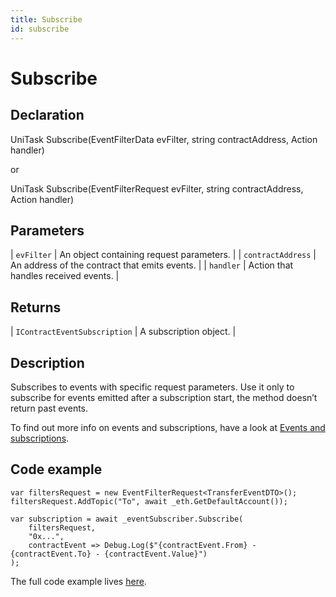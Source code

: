 ```yaml
---
title: Subscribe
id: subscribe
---
```


# Subscribe

## Declaration

UniTask<IContractEventSubscription> Subscribe<TEventType>(EventFilterData evFilter, string contractAddress, Action<TEventType> handler)

or

UniTask<IContractEventSubscription> Subscribe<TEventType>(EventFilterRequest<TEventType> evFilter, string contractAddress, Action<TEventType> handler)

## Parameters

| `evFilter`        | An object containing request parameters.      |
| `contractAddress` | An address of the contract that emits events. |
| `handler`         | Action that handles received events.          |

## Returns

| `IContractEventSubscription` | A subscription object. |

## Description

Subscribes to events with specific request parameters. Use it only to subscribe for events emitted after a subscription start, the method doesn’t return past events.

To find out more info on events and subscriptions, have a look at [Events and subscriptions](/game/unity/api-reference/ankr-sdk-wrapper/events-and-subscriptions).

## Code example

```
var filtersRequest = new EventFilterRequest<TransferEventDTO>();
filtersRequest.AddTopic("To", await _eth.GetDefaultAccount());

var subscription = await _eventSubscriber.Subscribe(
	filtersRequest,
	"0x...", 
	contractEvent => Debug.Log($"{contractEvent.From} - {contractEvent.To} - {contractEvent.Value}")
);
```

The full code example lives [here](/game/unity/api-reference/contract-event-subscriber/contract-event-subscriber#code-example).
